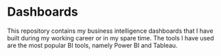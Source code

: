 # Dashboards
 
This repository contains my business intelligence dashboards that I have built during my working career or in my spare time. 
The tools I have used are the most popular BI tools, namely Power BI and Tableau.
